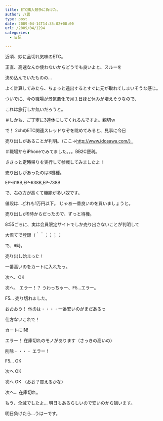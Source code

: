 ```yaml
---
title: ETC購入競争に負けた。
author: 八雲
type: post
date: 2009-04-14T14:35:02+00:00
url: /2009/04/1294
categories:
  - 日記

---
```

近頃、妙に品切れ気味のETC。
  
正直、高速なんか使わないからどうでも良いよと、スルーを
  
決め込んでいたものの…
  
よく計算してみたら、ちょっと遠出するとすぐに元が取れてしまいそうな感じ。
  
ついでに、今の職場が景気悪化で月１日ほど休みが増えそうなので、
  
これは旅行しか無いだろうと。
  
＃しかも、ご丁寧に3連休にしてくれるんですよ。親切ｗ

で！ 2chのETC関連スレッドなぞを眺めてみると、見事に今日
  
売り出しがあることが判明。（ここ→http://www.idosawa.com/）
  
＃職場からiPhoneでみてました。。。BB2C便利。
  
ささっと定時帰りを実行して参戦してみましたよ！

売り出しがあったのは3機種。
  
EP-618B,EP-638B,EP-738B
  
で、右の方が高くて機能が多い奴です。
  
値段は…どれも1万円以下。 じゃあ一番良いのを買いましょうと。
  
売り出しが9時からだったので、ずっと待機。
  
8:55ごろに、実は会員限定サイトでしか売り出さないことが判明して
  
大慌てで登録（＾＾；；；；

で、9時。
  
売り出し始まった！
  
一番高いのをカートに入れたっ。
  
次へ、OK
  
次へ、 エラー！？ うわっちゃー、F5…エラー。
  
F5… 売り切れました。
  
おおおう！ 他のは・・・・一番安いのがまだあるっ
  
仕方ないこれで！

カートにIN!
  
エラー！ 在庫切れのモノがあります（さっきの高いの）
  
削除・・・・ エラー！
  
F5… OK
  
次へ OK
  
次へ OK （おお？買えるかな）
  
次へ… 在庫切れ。

もう、全滅でしたよ… 明日もあるらしいので安いのから狙います。
  
明日負けたら…うはーです。